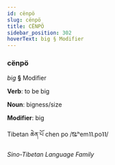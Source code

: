 ```yaml
---
id: cënpö
slug: cënpö
title: CËNPÖ
sidebar_position: 302
hoverText: big § Modifier
---
```


### cënpö

*big* **§** Modifier

**Verb**: to be big

**Noun**: bigness/size

**Modifier**: big

Tibetan ཆེན་པོ chen po /t͡ɕʰem˥˥.po˥˥/

*Sino-Tibetan Language Family*